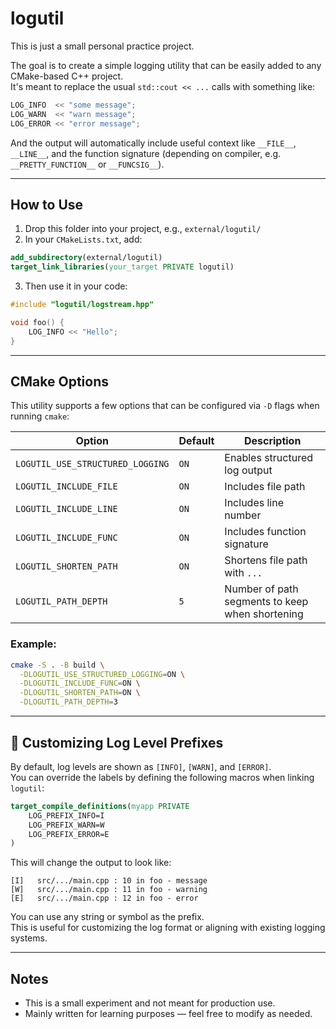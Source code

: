 # logutil

This is just a small personal practice project.

The goal is to create a simple logging utility that can be easily added to any CMake-based C++ project.  
It's meant to replace the usual `std::cout << ...` calls with something like:

```cpp
LOG_INFO  << "some message";
LOG_WARN  << "warn message";
LOG_ERROR << "error message";
```

And the output will automatically include useful context like `__FILE__`, `__LINE__`, and the function signature (depending on compiler, e.g. `__PRETTY_FUNCTION__` or `__FUNCSIG__`).

---

## How to Use

1. Drop this folder into your project, e.g., `external/logutil/`
2. In your `CMakeLists.txt`, add:

```cmake
add_subdirectory(external/logutil)
target_link_libraries(your_target PRIVATE logutil)
```

3. Then use it in your code:

```cpp
#include "logutil/logstream.hpp"

void foo() {
    LOG_INFO << "Hello";
}
```

---

## CMake Options

This utility supports a few options that can be configured via `-D` flags when running `cmake`:

| Option                    | Default | Description                                |
|--------------------------|---------|--------------------------------------------|
| `LOGUTIL_USE_STRUCTURED_LOGGING` | `ON`    | Enables structured log output              |
| `LOGUTIL_INCLUDE_FILE`   | `ON`    | Includes file path                         |
| `LOGUTIL_INCLUDE_LINE`   | `ON`    | Includes line number                       |
| `LOGUTIL_INCLUDE_FUNC`   | `ON`    | Includes function signature                |
| `LOGUTIL_SHORTEN_PATH`   | `ON`    | Shortens file path with `...`              |
| `LOGUTIL_PATH_DEPTH`     | `5`     | Number of path segments to keep when shortening |

### Example:

```bash
cmake -S . -B build \
  -DLOGUTIL_USE_STRUCTURED_LOGGING=ON \
  -DLOGUTIL_INCLUDE_FUNC=ON \
  -DLOGUTIL_SHORTEN_PATH=ON \
  -DLOGUTIL_PATH_DEPTH=3
```

---

## 🔧 Customizing Log Level Prefixes

By default, log levels are shown as `[INFO]`, `[WARN]`, and `[ERROR]`.  
You can override the labels by defining the following macros when linking `logutil`:

```cmake
target_compile_definitions(myapp PRIVATE
    LOG_PREFIX_INFO=I
    LOG_PREFIX_WARN=W
    LOG_PREFIX_ERROR=E
)
```

This will change the output to look like:

```
[I]   src/.../main.cpp : 10 in foo - message
[W]   src/.../main.cpp : 11 in foo - warning
[E]   src/.../main.cpp : 12 in foo - error
```

You can use any string or symbol as the prefix.  
This is useful for customizing the log format or aligning with existing logging systems.

---

## Notes

- This is a small experiment and not meant for production use.
- Mainly written for learning purposes — feel free to modify as needed.
